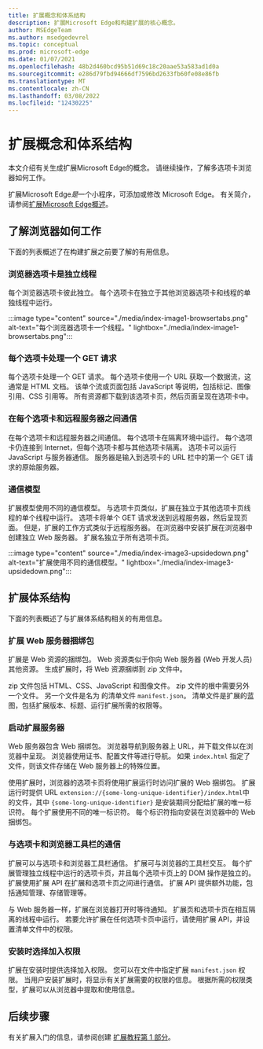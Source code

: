 ```yaml
---
title: 扩展概念和体系结构
description: 扩展Microsoft Edge和构建扩展的核心概念。
author: MSEdgeTeam
ms.author: msedgedevrel
ms.topic: conceptual
ms.prod: microsoft-edge
ms.date: 01/07/2021
ms.openlocfilehash: 48b2d460bcd95b51d69c18c20aae53a583ad1d0a
ms.sourcegitcommit: e286d79fbd94666df7596bd2633fb60fe08e86fb
ms.translationtype: MT
ms.contentlocale: zh-CN
ms.lasthandoff: 03/08/2022
ms.locfileid: "12430225"
---
```

# <a name="extension-concepts-and-architecture"></a>扩展概念和体系结构

本文介绍有关生成扩展Microsoft Edge的概念。  请继续操作，了解多选项卡浏览器如何工作。

扩展Microsoft Edge*是*一个小程序，可添加或修改 Microsoft Edge。  有关简介，请参阅[扩展Microsoft Edge概述](../index.md)。


<!-- ====================================================================== -->
## <a name="understand-how-browsers-work"></a>了解浏览器如何工作

下面的列表概述了在构建扩展之前要了解的有用信息。

### <a name="browser-tabs-are-isolated-threads"></a>浏览器选项卡是独立线程

每个浏览器选项卡彼此独立。 每个选项卡在独立于其他浏览器选项卡和线程的单独线程中运行。

:::image type="content" source="./media/index-image1-browsertabs.png" alt-text="每个浏览器选项卡一个线程。" lightbox="./media/index-image1-browsertabs.png":::

### <a name="each-tab-handles-one-get-request"></a>每个选项卡处理一个 GET 请求

每个选项卡处理一个 GET 请求。  每个选项卡使用一个 URL 获取一个数据流，这通常是 HTML 文档。  该单个流或页面包括 JavaScript 等说明，包括标记、图像引用、CSS 引用等。  所有资源都下载到该选项卡页，然后页面呈现在选项卡中。

### <a name="communication-occurs-between-each-tab-and-a-remote-server"></a>在每个选项卡和远程服务器之间通信

在每个选项卡和远程服务器之间通信。  每个选项卡在隔离环境中运行。  每个选项卡仍连接到 Internet，但每个选项卡都与其他选项卡隔离。  选项卡可以运行 JavaScript 与服务器通信。  服务器是输入到选项卡的 URL 栏中的第一个 GET 请求的原始服务器。

### <a name="communication-model"></a>通信模型

扩展模型使用不同的通信模型。  与选项卡页类似，扩展在独立于其他选项卡页线程的单个线程中运行。  选项卡将单个 GET 请求发送到远程服务器，然后呈现页面。  但是，扩展的工作方式类似于远程服务器。  在浏览器中安装扩展在浏览器中创建独立 Web 服务器。  扩展名独立于所有选项卡页。

:::image type="content" source="./media/index-image3-upsidedown.png" alt-text="扩展使用不同的通信模型。" lightbox="./media/index-image3-upsidedown.png":::


<!-- ====================================================================== -->
## <a name="extension-architecture"></a>扩展体系结构

下面的列表概述了与扩展体系结构相关的有用信息。

### <a name="extension-web-server-bundle"></a>扩展 Web 服务器捆绑包

扩展是 Web 资源的捆绑包。  Web 资源类似于你向 Web 服务器 (Web 开发人员) 其他资源。  生成扩展时，将 Web 资源捆绑到 zip 文件中。

zip 文件包括 HTML、CSS、JavaScript 和图像文件。  zip 文件的根中需要另外一个文件。  另一个文件是名为 的清单文件 `manifest.json`。  清单文件是扩展的蓝图，包括扩展版本、标题、运行扩展所需的权限等。

### <a name="launching-the-extension-server"></a>启动扩展服务器

Web 服务器包含 Web 捆绑包。  浏览器导航到服务器上 URL，并下载文件以在浏览器中呈现。  浏览器使用证书、配置文件等进行导航。  如果 `index.html` 指定了文件，则该文件存储在 Web 服务器上的特殊位置。

使用扩展时，浏览器的选项卡页将使用扩展运行时访问扩展的 Web 捆绑包。  扩展运行时提供 URL `extension://{some-long-unique-identifier}/index.html`中的文件，其中 `{some-long-unique-identifier}` 是安装期间分配给扩展的唯一标识符。  每个扩展使用不同的唯一标识符。  每个标识符指向安装在浏览器中的 Web 捆绑包。

### <a name="communication-with-tabs-and-browser-toolbar"></a>与选项卡和浏览器工具栏的通信

扩展可以与选项卡和浏览器工具栏通信。  扩展可与浏览器的工具栏交互。  每个扩展管理独立线程中运行的选项卡页，并且每个选项卡页上的 DOM 操作是独立的。  扩展使用扩展 API 在扩展和选项卡页之间进行通信。  扩展 API 提供额外功能，包括通知管理、存储管理等。

与 Web 服务器一样，扩展在浏览器打开时等待通知。  扩展页和选项卡页在相互隔离的线程中运行。  若要允许扩展在任何选项卡页中运行，请使用扩展 API，并设置清单文件中的权限。

### <a name="opt-in-permissions-at-install-time"></a>安装时选择加入权限

扩展在安装时提供选择加入权限。  您可以在文件中指定扩展 `manifest.json` 权限。  当用户安装扩展时，将显示有关扩展需要的权限的信息。  根据所需的权限类型，扩展可以从浏览器中提取和使用信息。


<!-- ====================================================================== -->
## <a name="next-steps"></a>后续步骤

有关扩展入门的信息，请参阅创建 [扩展教程第 1 部分](part1-simple-extension.md)。
